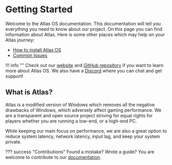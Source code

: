 # Getting Started

Welcome to the Atlas OS documentation. This documentation will tell you everything you need to know about our project. On this page you can find information about Atlas. Here is some other places which may help on your Atlas journey:

- [How to install Atlas OS](../Installation/)
- [Common Issues](../Common%20Issues)

!!! info ""
    Check out our [website](https://atlasos.net) and [GitHub repository](https://github.com/Atlas-OS/Atlas) if you want to learn more about Atlas OS. We also have a [Discord](https://discord.com/servers/atlas-795710270000332800) where you can chat and get support!

## What is Atlas?

Atlas is a modified version of Windows which removes all the negative drawbacks of Windows, which adversely affect gaming performance. We are a transparent and open source project striving for equal rights for players whether you are running a low-end, or a high-end PC.

While keeping our main focus on performance, we are also a great option to reduce system latency, network latency, input lag, and keep your system private.

??? success "Contributions"
    Found a mistake? Wrote a guide? You are welcome to contribute to our [documentation](https://github.com/Atlas-OS/docs).
